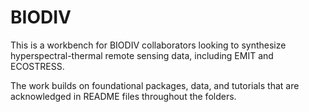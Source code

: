 # BIODIV

This is a workbench for BIODIV collaborators looking to synthesize hyperspectral-thermal remote sensing data, including EMIT and ECOSTRESS. 

The work builds on foundational packages, data, and tutorials that are acknowledged in README files throughout the folders. 
